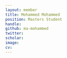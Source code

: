 ```yaml
---
layout: member
title: Mohammed Mohammed
position: Masters Student
handle:
github: ma-mohammed
twitter:
scholar:
image:
cv:
---
```

